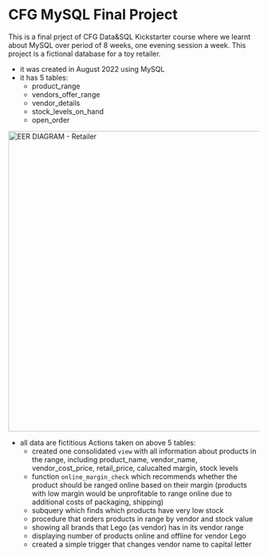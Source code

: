 # CFG MySQL Final Project
This is a final prject of CFG Data&SQL Kickstarter course where we learnt about MySQL over period of 8 weeks, one evening session a week.
This project is a fictional database for a toy retailer. 

- it was created in August 2022 using MySQL
- it has 5 tables:
  - product_range
  - vendors_offer_range
  - vendor_details
  - stock_levels_on_hand
  - open_order

<img width="603" alt="EER DIAGRAM - Retailer" src="https://github.com/user-attachments/assets/f010d227-3fbc-4d90-b185-0b041c3e9468">

- all data are fictitious
Actions taken on above 5 tables:
  - created one consolidated `view` with all information about products in the range, including product_name, vendor_name, vendor_cost_price, retail_price, calucalted margin, stock levels
  - function `online_margin_check` which recommends whether the product should be ranged online based on their margin (products with low margin would be unprofitable to range online due to additional costs of packaging, shipping)
  - subquery which finds which products have very low stock
  - procedure that orders products in range by vendor and stock value
  - showing all brands that Lego (as vendor) has in its vendor range 
  - displaying number of products online and offline for vendor Lego
  - created a simple trigger that changes vendor name to capital letter
    

